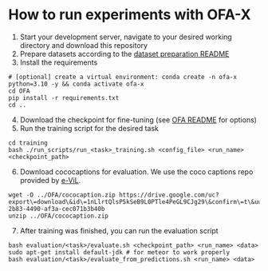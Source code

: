 # How to run experiments with OFA-X

1. Start your development server, navigate to your desired working directory and download this repository
2. Prepare datasets according to the [dataset preparation README](./dataset_preparation/Datasets.md)
3. Install the requirements
```
# [optional] create a virtual environment: conda create -n ofa-x python=3.10 -y && conda activate ofa-x
cd OFA
pip install -r requirements.txt
cd ..
```
4. Download the checkpoint for fine-tuning (see [OFA README](./OFA/checkpoints.md) for options)
5. Run the training script for the desired task
```
cd training
bash ./run_scripts/run_<task>_training.sh <config_file> <run_name> <checkpoint_path>
```
6. Download cococaptions for evaluation. We use the coco captions
repo provided by [e-ViL](https://github.com/maximek3/e-ViL).
```
wget -O ../OFA/cococaption.zip https://drive.google.com/uc?export\=download\&id\=1nLlrtQlsP5kSeB9L0PTle4PeGL9CJg29\&confirm\=t\&uuid=5c455b29-2b83-4490-af3a-cec071b3b40b
unzip ../OFA/cococaption.zip
```
7. After training was finished, you can run the evaluation script
```
bash evaluation/<task>/evaluate.sh <checkpoint_path> <run_name> <data>
sudo apt-get install default-jdk # for meteor to work properly
bash evaluation/<task>/evaluate_from_predictions.sh <run_name> <data>
```